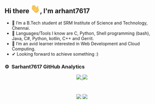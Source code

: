 <h2>Hi there <img src="https://raw.githubusercontent.com/ABSphreak/ABSphreak/master/gifs/Hi.gif" width="30px" height="30px">, I'm arhant7617</h2>

- 🌱 I’m a B.Tech student at SRM Institute of Science and Technology, Chennai.
- 👀 Languages/Tools I know are C, Python, Shell programming (bash), Java, C#, Python, kotlin, C++ and Gerrit.
- 💞 I’m an avid learner interested in Web Development and Cloud Computing.
- ✔ Looking forward to achieve something :)

### ⚙ &nbsp;Sarhant7617 GitHub Analytics
<p align="center">
<a href="https://github.com/arhant7167">
<img height="180em" src="https://github-readme-stats-eight-theta.vercel.app/api?username=arhant7617&show_icons=true&theme=nightowl&include_all_commits=true&count_private=true"/>
<img height="180em" src="https://github-readme-stats-eight-theta.vercel.app/api/top-langs/?username=arhant7617&layout=compact&langs_count=8&theme=nightowl"/>
</a>
</p>

<br>

<p align="center">
 <img src="https://komarev.com/ghpvc/?username=arhant7617&style=flat-square"/>
 <img src="https://img.shields.io/badge/dynamic/json?logo=github&label=GitHub+Followers&labelColor=282c34&color=181717&query=%24.data.totalSubs&url=https%3A%2F%2Fapi.spencerwoo.com%2Fsubstats%2F%3Fsource%3Dgithub%26queryKey%3Darhant7617&longCache=true"/>
</p>
